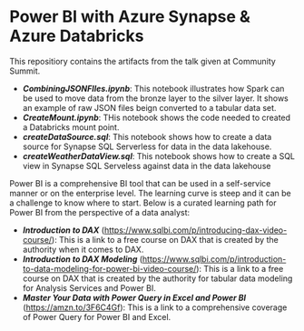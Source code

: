 # Power BI with Azure Synapse & Azure Databricks

This repositiory contains the artifacts from the talk given at Community Summit.
- ***CombiningJSONFIles.ipynb***:  This notebook illustrates how Spark can be used to move data from the bronze layer to the silver layer. It shows an example of raw JSON files beign converted to a tabular data set.
- ***CreateMount.ipynb***:  THis notebook shows the code needed to created a Databricks mount point.
- ***createDataSource.sql***:  This notebook shows how to create a data source for Synapse SQL Serverless for data in the data lakehouse.
- ***createWeatherDataView.sql***:  This notebook shows how to create a SQL view in Synapse SQL Serveless against data in the data lakehouse

Power BI is a comprehensive BI tool that can be used in a self-service manner or on the enterprise level. The learning curve is steep and it can be a challenge to know where to start. Below is a curated learning path for Power BI from the perspective of a data analyst:
- ***Introduction to DAX*** (https://www.sqlbi.com/p/introducing-dax-video-course/):  This is a link to a free course on DAX that is created by the authority when it comes to DAX.
- ***Introduction to DAX Modeling*** (https://www.sqlbi.com/p/introduction-to-data-modeling-for-power-bi-video-course/):  This is a link to a free course on DAX that is created by the authority for tabular data modeling for Analysis Services and Power BI.
- ***Master Your Data with Power Query in Excel and Power BI*** (https://amzn.to/3F6C4Gf):  This is a link to a comprehensive coverage of Power Query for Power BI and Excel.
